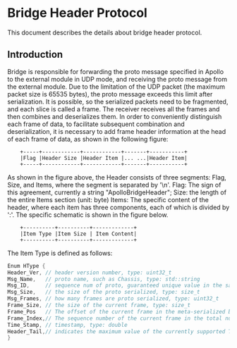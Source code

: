# Bridge Header Protocol

This document describes the details about bridge header protocol.

## Introduction

Bridge is responsible for forwarding the proto message specified in Apollo to
the external module in UDP mode, and receiving the proto message from the
external module. Due to the limitation of the UDP packet (the maximum packet
size is 65535 bytes), the proto message exceeds this limit after serialization.
It is possible, so the serialized packets need to be fragmented, and each slice
is called a frame. The receiver receives all the frames and then combines and
deserializes them. In order to conveniently distinguish each frame of data, to
facilitate subsequent combination and deserialization, it is necessary to add
frame header information at the head of each frame of data, as shown in the
following figure:

```
    +-----+------------+------------+-------+-----------+
    |Flag |Header Size |Header Item |... ...|Header Item|
    +-----+------------+------------+-------+-----------+
```

As shown in the figure above, the Header consists of three segments: Flag, Size,
and Items, where the segment is separated by '\n'. Flag: The sign of this
agreement, currently a string "ApolloBridgeHeader"; Size: the length of the
entire Items section (unit: byte) Items: The specific content of the header,
where each item has three components, each of which is divided by ':'. The
specific schematic is shown in the figure below.

```
    +----------+----------+-------------+
    |Item Type |Item Size | Item Content|
    +----------+----------+-------------+
```

The Item Type is defined as follows:

```c++
Enum HType {
Header_Ver, // header version number, type: uint32_t
Msg_Name,   // proto name, such as Chassis, type: std::string
Msg_ID,     // sequence num of proto, guaranteed unique value in the same proto, type: uint32_t
Msg_Size,   // the size of the proto serialized, type: size_t
Msg_Frames, // how many frames are proto serialized, type: uint32_t
Frame_Size, // the size of the current frame, type: size_t
Frame_Pos   // The offset of the current frame in the meta-serialized buf, type: size_t
Frame_Index,// The sequence number of the current frame in the total number of frames, starting from 0, type: uint32_t
Time_Stamp, // timestamp, type: double
Header_Tail,// indicates the maximum value of the currently supported Type, always at the end of the enum
}
```

